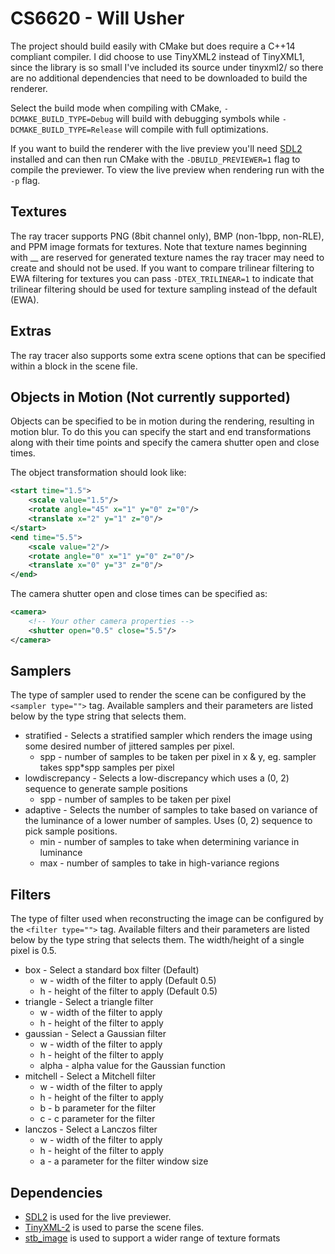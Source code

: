 CS6620 - Will Usher
=
The project should build easily with CMake but does require a C++14 compliant compiler.
I did choose to use TinyXML2 instead of TinyXML1, since the library is so small I've included its source under tinyxml2/
so there are no additional dependencies that need to be downloaded to build the renderer.

Select the build mode when compiling with CMake, `-DCMAKE_BUILD_TYPE=Debug` will build with debugging symbols
while `-DCMAKE_BUILD_TYPE=Release` will compile with full optimizations.

If you want to build the renderer with the live preview you'll need [SDL2](http://libsdl.org/) installed and
can then run CMake with the `-DBUILD_PREVIEWER=1` flag to compile the previewer. To view the live preview
when rendering run with the `-p` flag.

Textures
-
The ray tracer supports PNG (8bit channel only), BMP (non-1bpp, non-RLE), and PPM image formats for textures.
Note that texture names beginning with \_\_ are reserved for generated texture names the ray tracer may need to create
and should not be used. If you want to compare trilinear filtering to EWA filtering for textures you can pass
`-DTEX_TRILINEAR=1` to indicate that trilinear filtering should be used for texture sampling instead of the default (EWA).

Extras
-
The ray tracer also supports some extra scene options that can be specified within a <config> block in the scene file.

Objects in Motion (Not currently supported)
-
Objects can be specified to be in motion during the rendering, resulting in motion blur. To do this you can specify the
start and end transformations along with their time points and specify the camera shutter open and close times.

The object transformation should look like:
```XML
<start time="1.5">
    <scale value="1.5"/>
	<rotate angle="45" x="1" y="0" z="0"/>
	<translate x="2" y="1" z="0"/>
</start>
<end time="5.5">
    <scale value="2"/>
	<rotate angle="0" x="1" y="0" z="0"/>
	<translate x="0" y="3" z="0"/>
</end>
```

The camera shutter open and close times can be specified as:
```XML
<camera>
    <!-- Your other camera properties -->
	<shutter open="0.5" close="5.5"/>
</camera>
```

Samplers
-
The type of sampler used to render the scene can be configured by the `<sampler type="">` tag. Available samplers and their
parameters are listed below by the type string that selects them.

- stratified - Selects a stratified sampler which renders the image using some desired number of jittered samples per pixel.
	- spp - number of samples to be taken per pixel in x & y, eg. sampler takes spp\*spp samples per pixel
- lowdiscrepancy - Selects a low-discrepancy which uses a (0, 2) sequence to generate sample positions
	- spp - number of samples to be taken per pixel
- adaptive - Selects the number of samples to take based on variance of the luminance of a lower number of samples. Uses
	(0, 2) sequence to pick sample positions.
	- min - number of samples to take when determining variance in luminance
	- max - number of samples to take in high-variance regions

Filters
-
The type of filter used when reconstructing the image can be configured by the `<filter type="">` tag. Available filters
and their parameters are listed below by the type string that selects them. The width/height of a single pixel is 0.5.

- box - Select a standard box filter (Default)
	- w - width of the filter to apply (Default 0.5)
	- h - height of the filter to apply (Default 0.5)
- triangle - Select a triangle filter
	- w - width of the filter to apply
	- h - height of the filter to apply
- gaussian - Select a Gaussian filter
	- w - width of the filter to apply
	- h - height of the filter to apply
	- alpha - alpha value for the Gaussian function
- mitchell - Select a Mitchell filter
	- w - width of the filter to apply
	- h - height of the filter to apply
	- b - b parameter for the filter
	- c - c parameter for the filter
- lanczos - Select a Lanczos filter
	- w - width of the filter to apply
	- h - height of the filter to apply
	- a - a parameter for the filter window size

Dependencies
-
- [SDL2](http://libsdl.org/) is used for the live previewer.
- [TinyXML-2](https://github.com/leethomason/tinyxml2) is used to parse the scene files.
- [stb_image](https://github.com/nothings/stb) is used to support a wider range of texture formats

